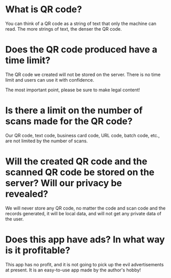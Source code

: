 # What is QR code?

You can think of a QR code as a string of text that only the machine can read. The more strings of text, the denser the QR code.

# Does the QR code produced have a time limit?

The QR code we created will not be stored on the server. There is no time limit and users can use it with confidence.

The most important point, please be sure to make legal content!

# Is there a limit on the number of scans made for the QR code?

Our QR code, text code, business card code, URL code, batch code, etc., are not limited by the number of scans.

# Will the created QR code and the scanned QR code be stored on the server? Will our privacy be revealed?

We will never store any QR code, no matter the code and scan code and the records generated, it will be local data, and will not get any private data of the user.

# Does this app have ads? In what way is it profitable?

This app has no profit, and it is not going to pick up the evil advertisements at present. It is an easy-to-use app made by the author's hobby!

